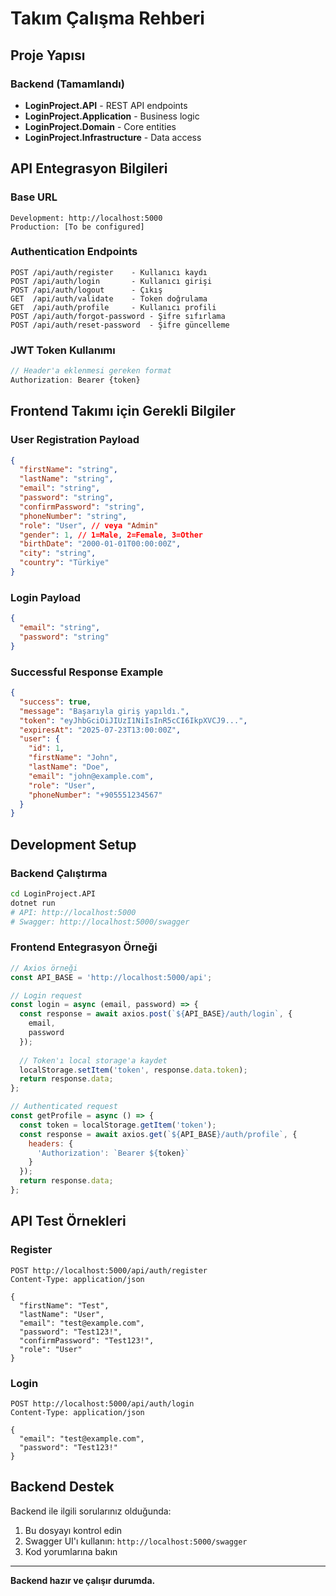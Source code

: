 # Takım Çalışma Rehberi

## Proje Yapısı

### Backend (Tamamlandı)
- **LoginProject.API** - REST API endpoints
- **LoginProject.Application** - Business logic
- **LoginProject.Domain** - Core entities
- **LoginProject.Infrastructure** - Data access

## API Entegrasyon Bilgileri

### Base URL
```
Development: http://localhost:5000
Production: [To be configured]
```

### Authentication Endpoints
```
POST /api/auth/register    - Kullanıcı kaydı
POST /api/auth/login       - Kullanıcı girişi  
POST /api/auth/logout      - Çıkış
GET  /api/auth/validate    - Token doğrulama
GET  /api/auth/profile     - Kullanıcı profili
POST /api/auth/forgot-password - Şifre sıfırlama
POST /api/auth/reset-password  - Şifre güncelleme
```

### JWT Token Kullanımı
```javascript
// Header'a eklenmesi gereken format
Authorization: Bearer {token}
```

## Frontend Takımı için Gerekli Bilgiler

### User Registration Payload
```json
{
  "firstName": "string",
  "lastName": "string", 
  "email": "string",
  "password": "string",
  "confirmPassword": "string",
  "phoneNumber": "string",
  "role": "User", // veya "Admin"
  "gender": 1, // 1=Male, 2=Female, 3=Other
  "birthDate": "2000-01-01T00:00:00Z",
  "city": "string",
  "country": "Türkiye"
}
```

### Login Payload
```json
{
  "email": "string",
  "password": "string"
}
```

### Successful Response Example
```json
{
  "success": true,
  "message": "Başarıyla giriş yapıldı.",
  "token": "eyJhbGciOiJIUzI1NiIsInR5cCI6IkpXVCJ9...",
  "expiresAt": "2025-07-23T13:00:00Z",
  "user": {
    "id": 1,
    "firstName": "John",
    "lastName": "Doe",
    "email": "john@example.com",
    "role": "User",
    "phoneNumber": "+905551234567"
  }
}
```

## Development Setup

### Backend Çalıştırma
```bash
cd LoginProject.API
dotnet run
# API: http://localhost:5000
# Swagger: http://localhost:5000/swagger
```

### Frontend Entegrasyon Örneği
```javascript
// Axios örneği
const API_BASE = 'http://localhost:5000/api';

// Login request
const login = async (email, password) => {
  const response = await axios.post(`${API_BASE}/auth/login`, {
    email,
    password
  });
  
  // Token'ı local storage'a kaydet
  localStorage.setItem('token', response.data.token);
  return response.data;
};

// Authenticated request
const getProfile = async () => {
  const token = localStorage.getItem('token');
  const response = await axios.get(`${API_BASE}/auth/profile`, {
    headers: {
      'Authorization': `Bearer ${token}`
    }
  });
  return response.data;
};
```

## API Test Örnekleri

### Register
```
POST http://localhost:5000/api/auth/register
Content-Type: application/json

{
  "firstName": "Test",
  "lastName": "User",
  "email": "test@example.com",
  "password": "Test123!",
  "confirmPassword": "Test123!",
  "role": "User"
}
```

### Login
```
POST http://localhost:5000/api/auth/login
Content-Type: application/json

{
  "email": "test@example.com",
  "password": "Test123!"
}
```

## Backend Destek

Backend ile ilgili sorularınız olduğunda:
1. Bu dosyayı kontrol edin
2. Swagger UI'ı kullanın: `http://localhost:5000/swagger`
3. Kod yorumlarına bakın

---

**Backend hazır ve çalışır durumda.**
